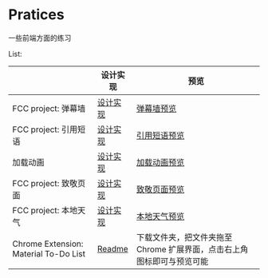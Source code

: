 # Pratices
一些前端方面的练习

List:

 

|                                       | 设计实现                                                     | 预览                                                         |
| ------------------------------------- | ------------------------------------------------------------ | ------------------------------------------------------------ |
| FCC project: 弹幕墙                   | [设计实现](https://freecodecamp.cn/challenges/design-a-danmu-app) | [弹幕墙预览](https://kiling.github.io/Pratices/FCC_danmu/FCC_danmu.html) |
| FCC project: 引用短语                 | [设计实现](https://freecodecamp.cn/challenges/build-a-random-quote-machine) | [引用短语预览](https://kiling.github.io/Pratices/FCC_saying/FCC_saying.html) |
| 加载动画                              | [设计实现](https://segmentfault.com/a/1190000010624216)      | [加载动画预览](https://kiling.github.io/Pratices/loading_practice/loading_animation_practice.html) |
| FCC project: 致敬页面                 | [设计实现](https://freecodecamp.cn/challenges/build-a-tribute-page) | [致敬页面预览](https://kiling.github.io/Pratices/FCC_Build_a_Tribute-Page/Build_A_Tribute_Page.html) |
| FCC project: 本地天气                 | [设计实现](https://freecodecamp.cn/challenges/show-the-local-weather) | [本地天气预览](https://kiling.github.io/Pratices/FCC_weather/FCC_weather.html) |
| Chrome Extension: Material To-Do List | [Readme](https://github.com/kiling/Pratices/tree/gh-pages/Material_Todolist_Extension) | 下载文件夹，把文件夹拖至 Chrome 扩展界面，点击右上角图标即可与预览可能 |

